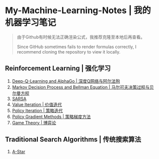 # My-Machine-Learning-Notes | 我的机器学习笔记

> 由于Github有时候无法正确渲染公式，我推荐克隆至本地后再查看。 
> 
> Since GitHub sometimes fails to render formulas correctly, I recommend cloning the repository to view it locally.

## Reinforcement Learning | 强化学习
1. [Deep-Q-Learning and AlphaGo | 深度Q网络与阿尔法狗](pages/rl/dqn.md)
2. [Markov Decision Process and Bellman Equation | 马尔可夫决策过程与贝尔曼方程](pages/rl/mdps.md)
3. [SARSA](pages/rl/sarsa.md)
4. [Value Iteration | 价值迭代](pages/rl/vi.md)
5. [Policy Iteration | 策略迭代](pages/rl/pi.md)
6. [Policy Gradient Methods | 策略梯度方法](pages/rl/pgm.md)
7. [Game Theory | 博弈论](pages/rl/gt.md)

## Traditional Search Algorithms | 传统搜索算法
1. [A-Star](pages/ts/astar.md)